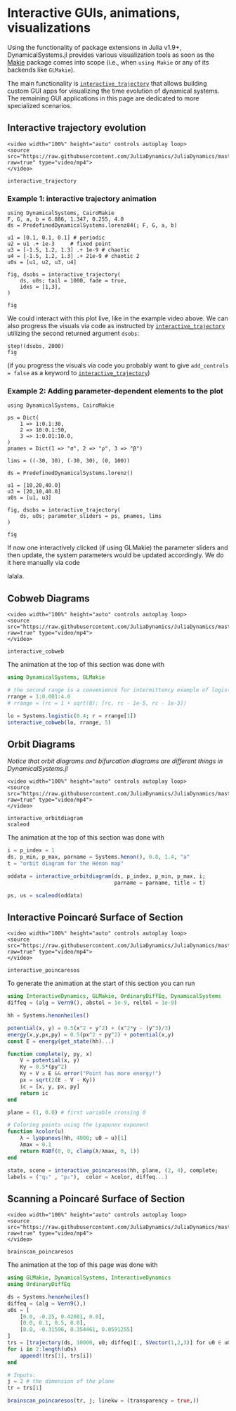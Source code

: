 # Interactive GUIs, animations, visualizations

Using the functionality of package extensions in Julia v1.9+, DynamicalSystems.jl provides various visualization tools as soon as the [Makie](https://makie.juliaplots.org/stable/) package comes into scope (i.e., when `using Makie` or any of its backends like `GLMakie`).

The main functionality is [`interactive_trajectory`](@ref) that allows building custom GUI apps for visualizing the time evolution of dynamical systems. The remaining GUI applications in this page are dedicated to more specialized scenarios.


## Interactive trajectory evolution

```@raw html
<video width="100%" height="auto" controls autoplay loop>
<source src="https://raw.githubusercontent.com/JuliaDynamics/JuliaDynamics/master/videos/interact/interactive_trajectory.mp4?raw=true" type="video/mp4">
</video>
```

```@docs
interactive_trajectory
```


### Example 1: interactive trajectory animation

```@example MAIN
using DynamicalSystems, CairoMakie
F, G, a, b = 6.886, 1.347, 0.255, 4.0
ds = PredefinedDynamicalSystems.lorenz84(; F, G, a, b)

u1 = [0.1, 0.1, 0.1] # periodic
u2 = u1 .+ 1e-3     # fixed point
u3 = [-1.5, 1.2, 1.3] .+ 1e-9 # chaotic
u4 = [-1.5, 1.2, 1.3] .+ 21e-9 # chaotic 2
u0s = [u1, u2, u3, u4]

fig, dsobs = interactive_trajectory(
    ds, u0s; tail = 1000, fade = true,
    idxs = [1,3],
)

fig
```

We could interact with this plot live, like in the example video above. We can also progress the visuals via code as instructed by [`interactive_trajectory`](@ref) utilizing the second returned argument `dsobs`:

```@example MAIN
step!(dsobs, 2000)
fig
```

(if you progress the visuals via code you probably want to give `add_controls = false` as a keyword to [`interactive_trajectory`](@ref))

### Example 2: Adding parameter-dependent elements to the plot
```@example MAIN
using DynamicalSystems, CairoMakie

ps = Dict(
    1 => 1:0.1:30,
    2 => 10:0.1:50,
    3 => 1:0.01:10.0,
)
pnames = Dict(1 => "σ", 2 => "ρ", 3 => "β")

lims = ((-30, 30), (-30, 30), (0, 100))

ds = PredefinedDynamicalSystems.lorenz()

u1 = [10,20,40.0]
u3 = [20,10,40.0]
u0s = [u1, u3]

fig, dsobs = interactive_trajectory(
    ds, u0s; parameter_sliders = ps, pnames, lims
)

fig
```

If now one interactively clicked (if using GLMakie) the parameter sliders and then update, the system parameters would be updated accordingly. We do it here manually via code

lalala.


## Cobweb Diagrams
```@raw html
<video width="100%" height="auto" controls autoplay loop>
<source src="https://raw.githubusercontent.com/JuliaDynamics/JuliaDynamics/master/videos/interact/cobweb.mp4?raw=true" type="video/mp4">
</video>
```

```@docs
interactive_cobweb
```

The animation at the top of this section was done with

```julia
using DynamicalSystems, GLMakie

# the second range is a convenience for intermittency example of logistic
rrange = 1:0.001:4.0
# rrange = (rc = 1 + sqrt(8); [rc, rc - 1e-5, rc - 1e-3])

lo = Systems.logistic(0.4; r = rrange[1])
interactive_cobweb(lo, rrange, 5)
```

## Orbit Diagrams
*Notice that orbit diagrams and bifurcation diagrams are different things in DynamicalSystems.jl*

```@raw html
<video width="100%" height="auto" controls autoplay loop>
<source src="https://raw.githubusercontent.com/JuliaDynamics/JuliaDynamics/master/videos/interact/odhenon.mp4?raw=true" type="video/mp4">
</video>
```

```@docs
interactive_orbitdiagram
scaleod
```

The animation at the top of this section was done with

```julia
i = p_index = 1
ds, p_min, p_max, parname = Systems.henon(), 0.8, 1.4, "a"
t = "orbit diagram for the Hénon map"

oddata = interactive_orbitdiagram(ds, p_index, p_min, p_max, i;
                                  parname = parname, title = t)

ps, us = scaleod(oddata)
```

## Interactive Poincaré Surface of Section
```@raw html
<video width="100%" height="auto" controls autoplay loop>
<source src="https://raw.githubusercontent.com/JuliaDynamics/JuliaDynamics/master/videos/interact/interactive_psos.mp4?raw=true" type="video/mp4">
</video>
```

```@docs
interactive_poincaresos
```

To generate the animation at the start of this section you can run
```julia
using InteractiveDynamics, GLMakie, OrdinaryDiffEq, DynamicalSystems
diffeq = (alg = Vern9(), abstol = 1e-9, reltol = 1e-9)

hh = Systems.henonheiles()

potential(x, y) = 0.5(x^2 + y^2) + (x^2*y - (y^3)/3)
energy(x,y,px,py) = 0.5(px^2 + py^2) + potential(x,y)
const E = energy(get_state(hh)...)

function complete(y, py, x)
    V = potential(x, y)
    Ky = 0.5*(py^2)
    Ky + V ≥ E && error("Point has more energy!")
    px = sqrt(2(E - V - Ky))
    ic = [x, y, px, py]
    return ic
end

plane = (1, 0.0) # first variable crossing 0

# Coloring points using the Lyapunov exponent
function λcolor(u)
    λ = lyapunovs(hh, 4000; u0 = u)[1]
    λmax = 0.1
    return RGBf(0, 0, clamp(λ/λmax, 0, 1))
end

state, scene = interactive_poincaresos(hh, plane, (2, 4), complete;
labels = ("q₂" , "p₂"),  color = λcolor, diffeq...)
```

## Scanning a Poincaré Surface of Section
```@raw html
<video width="100%" height="auto" controls autoplay loop>
<source src="https://raw.githubusercontent.com/JuliaDynamics/JuliaDynamics/master/videos/interact/psos_brainscan.mp4?raw=true" type="video/mp4">
</video>
```

```@docs
brainscan_poincaresos
```

The animation at the top of this page was done with

```julia
using GLMakie, DynamicalSystems, InteractiveDynamics
using OrdinaryDiffEq

ds = Systems.henonheiles()
diffeq = (alg = Vern9(),)
u0s = [
    [0.0, -0.25, 0.42081, 0.0],
    [0.0, 0.1, 0.5, 0.0],
    [0.0, -0.31596, 0.354461, 0.0591255]
]
trs = [trajectory(ds, 10000, u0; diffeq)[:, SVector(1,2,3)] for u0 ∈ u0s]
for i in 2:length(u0s)
    append!(trs[1], trs[i])
end

# Inputs:
j = 2 # the dimension of the plane
tr = trs[1]

brainscan_poincaresos(tr, j; linekw = (transparency = true,))
```
